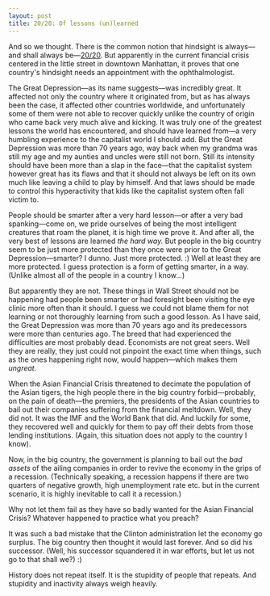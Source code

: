 ```yaml
---
layout: post
title: 20/20: Of lessons (un)learned
---
```


And so we thought. There is the common notion that hindsight is always&mdash;and shall always be&mdash;<a href="https://en.wikipedia.org/wiki/Visual_acuity" target="_blank">20/20</a>. But apparently in the current financial crisis centered in the little street in downtown Manhattan, it proves that one country's hindsight needs an appointment with the ophthalmologist.

The Great Depression&mdash;as its name suggests&mdash;was incredibly great. It affected not only the country where it originated from, but as has always been the case, it affected other countries worldwide, and unfortunately some of them were not able to recover quickly unlike the country of origin who came back very much alive and kicking. It was truly one of the greatest lessons the world has encountered, and should have learned from&mdash;a very humbling experience to the capitalist world I should add. But the Great Depression was more than 70 years ago, way back when my grandma was still my age and my aunties and uncles were still not born. Still its intensity should have been more than a slap in the face&mdash;that the capitalist system however great has its flaws and that it should not always be left on its own much like leaving a child to play by himself. And that laws should be made to control this hyperactivity that kids like the capitalist system often fall victim to.

People should be smarter after a very hard lesson&mdash;or after a very bad spanking&mdash;come on, we pride ourselves of being the most intelligent creatures that roam the planet, it is high time we prove it. And after all, the very best of lessons are learned <em>the hard way.</em> But people in the big country seem to be just more protected than they once were prior to the Great Depression&mdash;smarter? I dunno. Just more protected. :) Well at least they are more protected. I guess protection is a form of getting smarter, in a way. (Unlike almost all of the people in a country I know…)

But apparently they are not. These things in Wall Street should not be happening had people been smarter or had foresight been visiting the eye clinic more often than it should. I guess we could not blame them for not learning or not thoroughly learning from such a good lesson. As I have said, the Great Depression was more than 70 years ago and its predecessors were more than centuries ago. The breed that had experienced the difficulties are most probably dead. Economists are not great seers. Well they are really, they just could not pinpoint the exact time when things, such as the ones happening right now, would happen—which makes them <em>ungreat.</em>

When the Asian Financial Crisis threatened to decimate the population of the Asian tigers, the high people there in the big country forbid—probably, on the pain of death—the premiers, the presidents of the Asian countries to bail out their companies suffering from the financial meltdown. Well, they did not. It was the IMF and the World Bank that did. And luckily for some, they recovered well and quickly for them to pay off their debts from those lending institutions. (Again, this situation does not apply to the country I know).

Now, in the big country, the government is planning to bail out the <em>bad assets</em> of the ailing companies in order to revive the economy in the grips of a recession. (Technically speaking, a recession happens if there are two quarters of negative growth, high unemployment rate etc. but in the current scenario, it is highly inevitable to call it a recession.)

Why not let them fail as they have so badly wanted for the Asian Financial Crisis? Whatever happened to practice what you preach?

It was such a bad mistake that the Clinton administration let the economy go surplus. The big country then thought it would last forever. And so did his successor. (Well, his successor squandered it in war efforts, but let us not go to that shall we?) :)

History does not repeat itself. It is the stupidity of people that repeats. And stupidity and inactivity always weigh heavily.
